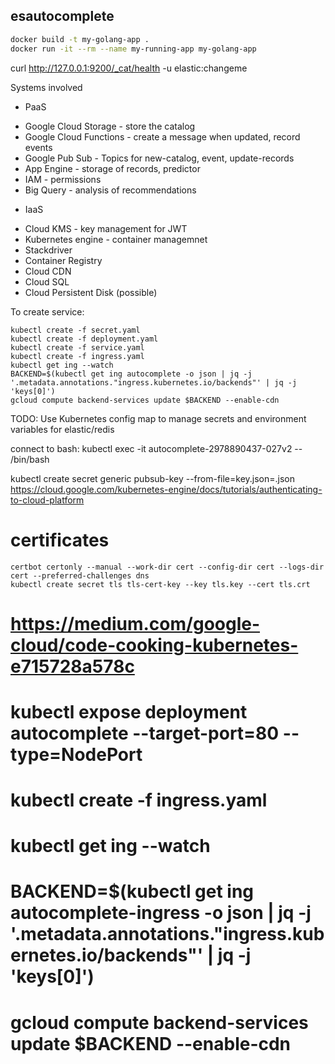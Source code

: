 esautocomplete
--------------


```bash
docker build -t my-golang-app .
docker run -it --rm --name my-running-app my-golang-app
```


curl http://127.0.0.1:9200/_cat/health -u elastic:changeme




Systems involved

* PaaS
- Google Cloud Storage - store the catalog
- Google Cloud Functions - create a message when updated, record events
- Google Pub Sub - Topics for new-catalog, event, update-records
- App Engine - storage of records, predictor
- IAM - permissions
- Big Query - analysis of recommendations

* IaaS
- Cloud KMS - key management for JWT
- Kubernetes engine - container managemnet
- Stackdriver
- Container Registry
- Cloud CDN
- Cloud SQL
- Cloud Persistent Disk (possible)




To create service:
```
kubectl create -f secret.yaml
kubectl create -f deployment.yaml
kubectl create -f service.yaml
kubectl create -f ingress.yaml
kubectl get ing --watch
BACKEND=$(kubectl get ing autocomplete -o json | jq -j '.metadata.annotations."ingress.kubernetes.io/backends"' | jq -j 'keys[0]')
gcloud compute backend-services update $BACKEND --enable-cdn
```

TODO:
Use Kubernetes config map to manage secrets and environment variables for elastic/redis

connect to bash: kubectl exec -it autocomplete-2978890437-027v2 -- /bin/bash

kubectl create secret generic pubsub-key --from-file=key.json=<PATH-TO-KEY-FILE>.json
https://cloud.google.com/kubernetes-engine/docs/tutorials/authenticating-to-cloud-platform

# certificates
```
certbot certonly --manual --work-dir cert --config-dir cert --logs-dir cert --preferred-challenges dns
kubectl create secret tls tls-cert-key --key tls.key --cert tls.crt
```

# https://medium.com/google-cloud/code-cooking-kubernetes-e715728a578c
# kubectl expose deployment autocomplete --target-port=80 --type=NodePort
# kubectl create -f ingress.yaml
# kubectl get ing --watch
# BACKEND=$(kubectl get ing autocomplete-ingress -o json | jq -j '.metadata.annotations."ingress.kubernetes.io/backends"' | jq -j 'keys[0]')
# gcloud compute backend-services update $BACKEND --enable-cdn
